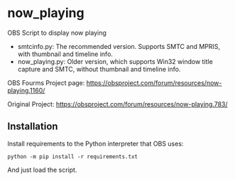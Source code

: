 # now_playing

OBS Script to display now playing

* smtcinfo.py: The recommended version. Supports SMTC and MPRIS, with thumbnail and timeline info.
* now_playing.py: Older version, which supports Win32 window title capture and SMTC, without thumbnail and timeline info.

OBS Fourms Project page: https://obsproject.com/forum/resources/now-playing.1160/

Original Project: https://obsproject.com/forum/resources/now-playing.783/

## Installation

Install requirements to the Python interpreter that OBS uses:

```
python -m pip install -r requirements.txt
```

And just load the script.


